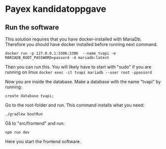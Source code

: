# Payex kandidatoppgave


## Run the software

This solution requires that you have docker-installed with MariaDb. Therefore you should have docker installed before running next command.


``docker run -p 127.0.0.1:3306:3306  --name tvapi -e MARIADB_ROOT_PASSWORD=passord -d mariadb:latest``

Then you can run this. You will likely have to start with "sudo" if you are running on linux
``docker exec -it tvapi mariadb --user root -ppassord``

Now you are inside the database. Make a database with the name "tvapi" by running:

``create database tvapi;``

Go to the root-folder and run. This command installs what you need:

``./gradlew bootRun`` 



Gå to "src/frontend" and run:

``npm run dev``

Here you start the frontend software. 